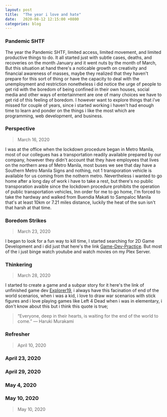 ```yaml
---
layout: post
title:  "The year i love and hate"
date:   2020-08-12 12:15:00 +0800
categories: blog
---
```

### Pandemic SHTF

The year the Pandemic SHTF, limited access, limited movement, and limited productive things to do. It all started just with subtle cases, deaths, and recoveries on the month January and it went nuts by the month of March, But this situation at hand there's a noticable growth on creativity and financial awareness of masses, maybe they realized that they haven't prepare for this sort of thing or have the capacity to deal with the unemployment and restriction nonetheless i did notice the urge of people to get rid with the boredom of being confined in their own houses, social media and other ways of entertainment are one of many choices we have to get rid of this feeling of boredom. I however want to explore things that i've missed for couple of years, since i started working i haven't had enough time to learn and ponder on the things i like the most which are programming, web development, and business.


### Perspective
>March 16, 2020

I was at the office when the lockdown procedure began in Metro Manila, most of our collegues has a transportation readily available prepared by our company, however they didn't account that they have employees that lives on the northern area of Metro Manila, most buses we see that day have a Southern Metro Manila Signs and nothing, not 1 transporation vehicle is available for us coming from the nothern metro. Nevertheless i wanted to go home after a long day of work i have to take a rest, but there's no public transporation avaible since the lockdown procedure prohibits the operation of public transportation vehicles, Inn order for me to go home, I'm forced to take the hardway and walked from Buendia Makati to Sampaloc Manila that's at least 10km or 7.21 miles distance, luckily the heat of the sun isn't that harsh at that time.


### Boredom Strikes 
>March 23, 2020

I began to look for a fun way to kill time, I started searching for 2D Game Development and i did just that here's the link [Game-Dev-Practice](https://github.com/AdrianDucao/Game-Dev-Practice). But most of the i just binge watch youtube and watch movies on my Plex Server.


### Thinkering 
>March 28, 2020

I started to create a game and a subpar story for it here's the link of unfinished game dev [Explorer19](https://github.com/AdrianDucao/Explorer19), i always have this facination of end of the world scenarios, when i was a kid, i love to draw war scenarios with stick figures and i love playing games like Left 4 Dead when i was in elementary, i don't know about this but i think this quote is true;
>“Everyone, deep in their hearts, is waiting for the end of the world to come.” — Haruki Murakami

###  Refresher
>April 10, 2020
 
### April 23, 2020
### April 29, 2020
### May 4, 2020
### May 10, 2020
>May 10, 2020
